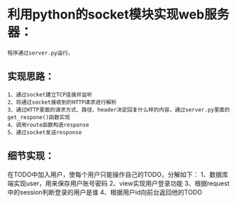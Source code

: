 利用python的socket模块实现web服务器：
====
    程序通过server.py运行。

实现思路：
-------
    1、通过socket建立TCP连接并监听
    2、将通过socket接收到的HTTP请求进行解析
    3、通过HTTP里面的请求方式、路径、header决定回复什么样的内容，通过server.py里面的get_respone()函数实现
    4、调用route函数构造response
    5、通过socket发送response





细节实现：
-------
在TODO中加入用户，使每个用户只能操作自己的TODO，分解如下：
    1、数据库端实现user，用来保存用户账号密码
    2、view实现用户登录功能
    3、根据request中的session判断登录的用户是谁
    4、根据用户id向前台返回他的TODO

